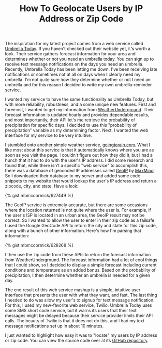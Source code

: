 ﻿---
layout: post
title: "How To Geolocate Users by IP Address or Zip Code"
---

The inspiration for my latest project comes from a web service called [Umbrella Today](http://www.umbrellatoday.com/). If you haven't checked out their website yet, it's worth a look. Their service gathers forecast information for your area and determines whether or not you need an umbrella today. You can sign up to receive text message notifications on the days you need an umbrella. Recently, Umbrella Today has been letting me down. I've been receiving late notifications or sometimes not at all on days when I clearly need my umbrella. I'm not quite sure how they determine whether or not I need an umbrella and for this reason I decided to write my own umbrella-reminder service.

I wanted my service to have the same functionality as Umbrella Today, but with more reliability, robustness, and a some unique new features. First and foremost, I wanted to get my information from [WeatherUnderground](http://www.wunderground.com/). Their forecast information is updated hourly and provides dependable results, and most importantly, their API let's me retrieve the probability of precipitation for specific days. I decided to use this "probability of precipitation" variable as my determining factor. Next, I wanted the web interface for my service to be very intuitive.

I stumbled onto another simple weather service, [goingtorain.com](http://goingtorain.com/). What I like most about this service is that it automatically knows where you are as soon as you visit the page. I couldn't figure out how they did it, but I had a hunch that it had to do with the user's IP address. I did some research and found that, while there isn't a specific "web service" to accomplish this, there was a database of geocoded IP addresses called [GeoIP](http://www.maxmind.com/app/ip-location) by [MaxMind](http://www.maxmind.com/). So I downloaded their database to my server and added some code snippets to my website that would lookup the user's IP address and return a zipcode, city, and state. Have a look:

{% gist mbmccormick/627449 %}

The GeoIP service is extremely accurate, but there are some occasions where the location returned is not quite where the user is. For example, if the user's ISP is located in an urban area, the GeoIP result may not be correct. So I wanted to allow the user to enter in their zip code as a failsafe. I used the Google GeoCode API to return the city and state for this zip code, along with a bunch of other information. Here's how I'm parsing that information:

{% gist mbmccormick/628268 %}

I then use the zip code from these APIs to return the forecast information from WeatherUnderground. The forecast information had a lot of cool things that I could show, so I decided to display a simple forecast including current conditions and temperature as an added bonus. Based on the probability of precipitation, I then determine whether an umbrella is needed for a given day.

The end result of this web service mashup is a simple, intuitive user interface that presents the user with what they want, and fast. The last thing I needed to do was allow my user's to signup for text message notification. For this, I used my new-favorite web service, Twilio. Umbrella Today uses some SMS short code service, but it warns its users that their text messages might be delayed because their service provider limits their API calls. The beauty of Twilio is that it does not do this, and I had my text message notifications set up in about 10 minutes.

I just wanted to highlight how easy it was to "locate" my users by IP address or zip code. You can view the source code over at its [GitHub repository](http://github.com/mbmccormick/dontforgetyourumbrella).
